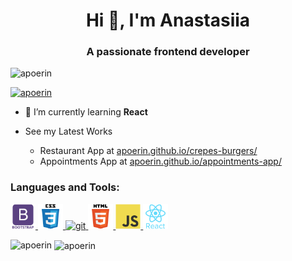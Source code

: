 <h1 align="center">Hi 👋, I'm Anastasiia</h1>
<h3 align="center">A passionate frontend developer</h3>

<p align="left"> <img src="https://komarev.com/ghpvc/?username=apoerin&label=Profile%20views&color=0e75b6&style=flat" alt="apoerin" /> </p>

<p align="left"> <a href="https://github.com/ryo-ma/github-profile-trophy"><img src="https://github-profile-trophy.vercel.app/?username=apoerin" alt="apoerin" /></a> </p>

- 🌱 I’m currently learning **React**

- See my Latest Works 
  - Restaurant App at [apoerin.github.io/crepes-burgers/](apoerin.github.io/crepes-burgers/)
  - Appointments App at [apoerin.github.io/appointments-app/](apoerin.github.io/appointments-app/)


<h3 align="left">Languages and Tools:</h3>
<p align="left"> <a href="https://getbootstrap.com" target="_blank"> <img src="https://raw.githubusercontent.com/devicons/devicon/master/icons/bootstrap/bootstrap-plain-wordmark.svg" alt="bootstrap" width="40" height="40"/> </a> <a href="https://www.w3schools.com/css/" target="_blank"> <img src="https://raw.githubusercontent.com/devicons/devicon/master/icons/css3/css3-original-wordmark.svg" alt="css3" width="40" height="40"/> </a> <a href="https://git-scm.com/" target="_blank"> <img src="https://www.vectorlogo.zone/logos/git-scm/git-scm-icon.svg" alt="git" width="40" height="40"/> </a> <a href="https://www.w3.org/html/" target="_blank"> <img src="https://raw.githubusercontent.com/devicons/devicon/master/icons/html5/html5-original-wordmark.svg" alt="html5" width="40" height="40"/> </a> <a href="https://developer.mozilla.org/en-US/docs/Web/JavaScript" target="_blank"> <img src="https://raw.githubusercontent.com/devicons/devicon/master/icons/javascript/javascript-original.svg" alt="javascript" width="40" height="40"/> </a> <a href="https://reactjs.org/" target="_blank"> <img src="https://raw.githubusercontent.com/devicons/devicon/master/icons/react/react-original-wordmark.svg" alt="react" width="40" height="40"/> </a> </p>

<p><img align="left" src="https://github-readme-stats.vercel.app/api/top-langs?username=apoerin&show_icons=true&locale=en&layout=compact" alt="apoerin" /></p>

<p>&nbsp;<img align="center" src="https://github-readme-stats.vercel.app/api?username=apoerin&show_icons=true&locale=en" alt="apoerin" /></p>
